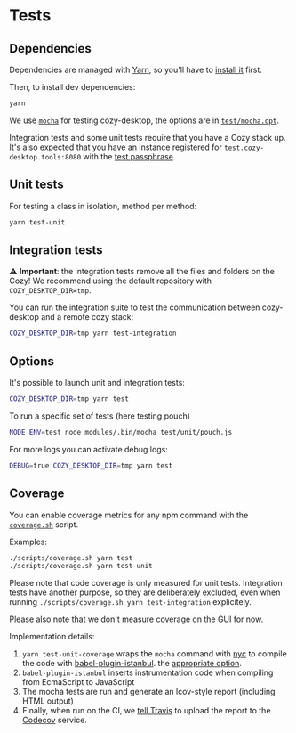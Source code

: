 Tests
=====

Dependencies
------------

Dependencies are managed with [Yarn](https://yarnpkg.com/), so you'll
have to [install it](https://yarnpkg.com/en/docs/install) first.

Then, to install dev dependencies:

```bash
yarn
```

We use [`mocha`][1] for testing cozy-desktop, the options are in
[`test/mocha.opt`][2].

Integration tests and some unit tests require that you have a Cozy stack up.
It's also expected that you have an instance registered for
`test.cozy-desktop.tools:8080` with the
[test passphrase](../test/helpers/passphrase.js).

Unit tests
----------

For testing a class in isolation, method per method:

```bash
yarn test-unit
```


Integration tests
-----------------

:warning: **Important**: the integration tests remove all the files and folders
on the Cozy! We recommend using the default repository with
`COZY_DESKTOP_DIR=tmp`.

You can run the integration suite to test the communication between
cozy-desktop and a remote cozy stack:

```bash
COZY_DESKTOP_DIR=tmp yarn test-integration
```


Options
-------

It's possible to launch unit and integration tests:

```bash
COZY_DESKTOP_DIR=tmp yarn test
```

To run a specific set of tests (here testing pouch)

```bash
NODE_ENV=test node_modules/.bin/mocha test/unit/pouch.js
```

For more logs you can activate debug logs:

```bash
DEBUG=true COZY_DESKTOP_DIR=tmp yarn test
```


Coverage
--------

You can enable coverage metrics for any npm command with the
[`coverage.sh`][3] script.

Examples:

```bash
./scripts/coverage.sh yarn test
./scripts/coverage.sh yarn test-unit
```

Please note that code coverage is only measured for unit tests.
Integration tests have another purpose, so they are deliberately excluded,
even when running `./scripts/coverage.sh yarn test-integration`
explicitely.

Please also note that we don't measure coverage on the GUI for now.

Implementation details:

1. `yarn test-unit-coverage` wraps the `mocha` command with
   [nyc][3] to compile the code with [babel-plugin-istanbul][3].
the [appropriate option][3].
2. `babel-plugin-istanbul` inserts instrumentation code when compiling from
   EcmaScript to JavaScript
3. The mocha tests are run and generate an lcov-style report (including
   HTML output)
4. Finally, when run on the CI, we [tell Travis](../.travis.yml) to upload the report to the
   [Codecov][5] service.


[1]:  https://mochajs.org/
[2]:  ../test/mocha.opts
[3]: https://github.com/istanbuljs/nyc
[4]: https://github.com/istanbuljs/babel-plugin-istanbul
[5]: https://codecov.io/gh/cozy-labs/cozy-desktop
